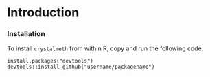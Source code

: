 # Introduction

### Installation 

To install `crystalmeth` from within R, copy and run the following code:

```{r}
install.packages("devtools")
devtools::install_github("username/packagename")
```
